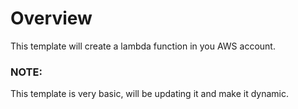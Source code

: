 # Overview
<p> This template will create a lambda function in you AWS account.</p>

### NOTE: 
This template is very basic, will be updating it and make it dynamic.

